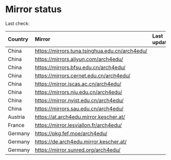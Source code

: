 <script src="./time.js"></script>
# Mirror status
Last check: <script type="text/javascript">localize(1701271145.2619026);</script>

|Country|Mirror|Last update|
|:------|:-----|:----------|
|China|https://mirrors.tuna.tsinghua.edu.cn/arch4edu/|<script type="text/javascript">localize(1701239636);</script>|
|China|https://mirrors.aliyun.com/arch4edu/|<script type="text/javascript">localize(1701239636);</script>|
|China|https://mirrors.bfsu.edu.cn/arch4edu/|<script type="text/javascript">localize(1701239636);</script>|
|China|https://mirrors.cernet.edu.cn/arch4edu/|<script type="text/javascript">localize(1701239636);</script>|
|China|https://mirror.iscas.ac.cn/arch4edu/|<script type="text/javascript">localize(1701239636);</script>|
|China|https://mirrors.nju.edu.cn/arch4edu/|<script type="text/javascript">localize(1701196324);</script>|
|China|https://mirror.nyist.edu.cn/arch4edu/|<script type="text/javascript">localize(1701239636);</script>|
|China|https://mirrors.sau.edu.cn/arch4edu/|<script type="text/javascript">localize(1701239636);</script>|
|Austria|https://at.arch4edu.mirror.kescher.at/|<script type="text/javascript">localize(1701239636);</script>|
|France|https://mirror.lesviallon.fr/arch4edu/|<script type="text/javascript">localize(1701239636);</script>|
|Germany|https://pkg.fef.moe/arch4edu/|<script type="text/javascript">localize(1701239636);</script>|
|Germany|https://de.arch4edu.mirror.kescher.at/|<script type="text/javascript">localize(1701239636);</script>|
|Germany|https://mirror.sunred.org/arch4edu/|<script type="text/javascript">localize(1701239636);</script>|

<script src="./tablefilter/tablefilter.js"></script>
<script src="./table.js"></script>